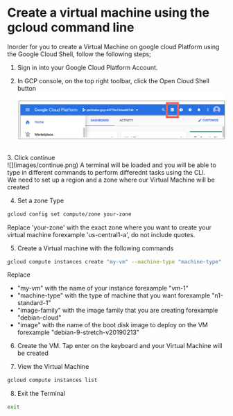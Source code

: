 # Create a virtual machine using the gcloud command line
Inorder for you to create a Virtual Machine on google cloud Platform using the Google Cloud Shell, follow the following steps;

1. Sign in into your Google Cloud Platform Account.

2. In GCP console, on the top right toolbar, click the Open Cloud Shell button
![](images/cloudshell.png)
<br/>
3. Click continue <br/>
![](images/continue.png)
A terminal will be loaded and you will be able to type in different commands to perform differednt tasks using the CLI.
<br/>
We need to set up a region and a zone where our Virtual Machine will be created

4. Set a zone
Type
```BASH
gcloud config set compute/zone your-zone
```
Replace 'your-zone' with the exact zone where you want to create your virtual machine forexample 'us-central1-a', do not include quotes.

5. Create a Virtual machine with the following commands

```BASH
gcloud compute instances create "my-vm" --machine-type "machine-type" --image-project "image-family" --image "image" --subnet "default"

```
Replace 
* "my-vm" with the name of your instance forexample "vm-1"
* "machine-type" with the type of machine that you want forexample "n1-standard-1"
* "image-family" with the image family that you are creating forexample "debian-cloud"
* "image" with the name of the boot disk image to deploy on the VM forexample "debian-9-stretch-v20190213"

6. Create the VM. 
Tap enter on the keyboard and your Virtual Machine will be created

7. View the Virtual Machine
```BASH
gcloud compute instances list
```
8. Exit the Terminal
```BASH
exit
```
